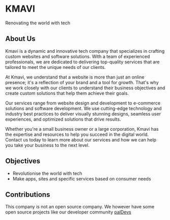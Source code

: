 # KMAVI

Renovating the world with tech

## About Us

Kmavi is a dynamic and innovative tech company that specializes in crafting custom websites and software solutions. With a team of experienced professionals, we are dedicated to delivering top-quality services that are tailored to meet the unique needs of our clients.

At Kmavi, we understand that a website is more than just an online presence; it's a reflection of your brand and a tool for growth. That's why we work closely with our clients to understand their business objectives and create custom solutions that help them achieve their goals.

Our services range from website design and development to e-commerce solutions and software development. We use cutting-edge technology and industry best practices to deliver visually stunning designs, seamless user experiences, and optimized solutions that drive results.

Whether you're a small business owner or a large corporation, Kmavi has the expertise and resources to help you succeed in the digital world. Contact us today to learn more about our services and how we can help you take your business to the next level.

## Objectives

- Revolutionise the world with tech
- Make apps, sites and specific services based on consumer needs

## Contributions

This company is not an open source company. We however have some open source projects like our developer community [palDevs]()

<!--

**Here are some ideas to get you started:**

🙋‍♀️ A short introduction - what is your organization all about?
🌈 Contribution guidelines - how can the community get involved?
👩‍💻 Useful resources - where can the community find your docs? Is there anything else the community should know?
🍿 Fun facts - what does your team eat for breakfast?
🧙 Remember, you can do mighty things with the power of [Markdown](https://docs.github.com/github/writing-on-github/getting-started-with-writing-and-formatting-on-github/basic-writing-and-formatting-syntax)
-->
